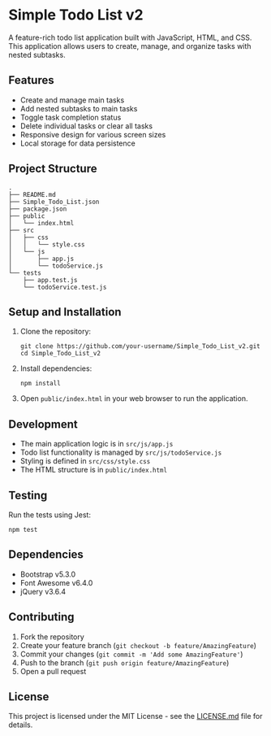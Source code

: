 # Simple Todo List v2

A feature-rich todo list application built with JavaScript, HTML, and CSS. This application allows users to create, manage, and organize tasks with nested subtasks.

## Features

- Create and manage main tasks
- Add nested subtasks to main tasks
- Toggle task completion status
- Delete individual tasks or clear all tasks
- Responsive design for various screen sizes
- Local storage for data persistence

## Project Structure

```
.
├── README.md
├── Simple_Todo_List.json
├── package.json
├── public
│   └── index.html
├── src
│   ├── css
│   │   └── style.css
│   └── js
│       ├── app.js
│       └── todoService.js
└── tests
    ├── app.test.js
    └── todoService.test.js
```

## Setup and Installation

1. Clone the repository:
   ```
   git clone https://github.com/your-username/Simple_Todo_List_v2.git
   cd Simple_Todo_List_v2
   ```

2. Install dependencies:
   ```
   npm install
   ```

3. Open `public/index.html` in your web browser to run the application.

## Development

- The main application logic is in `src/js/app.js`
- Todo list functionality is managed by `src/js/todoService.js`
- Styling is defined in `src/css/style.css`
- The HTML structure is in `public/index.html`

## Testing

Run the tests using Jest:

```
npm test
```

## Dependencies

- Bootstrap v5.3.0
- Font Awesome v6.4.0
- jQuery v3.6.4

## Contributing

1. Fork the repository
2. Create your feature branch (`git checkout -b feature/AmazingFeature`)
3. Commit your changes (`git commit -m 'Add some AmazingFeature'`)
4. Push to the branch (`git push origin feature/AmazingFeature`)
5. Open a pull request

## License

This project is licensed under the MIT License - see the [LICENSE.md](LICENSE.md) file for details.